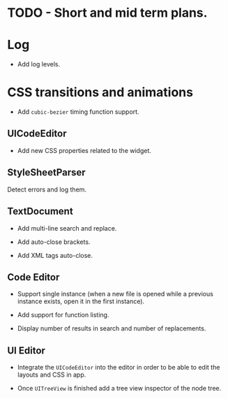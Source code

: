 
# TODO - Short and mid term plans.

# Log

* Add log levels.

# CSS transitions and animations

* Add `cubic-bezier` timing function support.

## UICodeEditor

* Add new CSS properties related to the widget.

## StyleSheetParser

Detect errors and log them.

## TextDocument

* Add multi-line search and replace.

* Add auto-close brackets.

* Add XML tags auto-close.

## Code Editor

* Support single instance (when a new file is opened while a previous instance exists, open it in the first instance).

* Add support for function listing.

* Display number of results in search and number of replacements.

## UI Editor

* Integrate the `UICodeEditor` into the editor in order to be able to edit the layouts and CSS in app.

* Once `UITreeView` is finished add a tree view inspector of the node tree.
